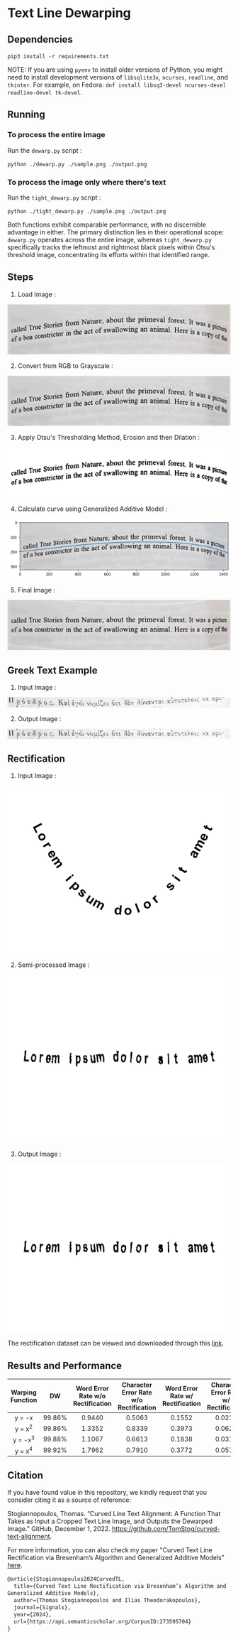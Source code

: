 # Text Line Dewarping

## Dependencies

```shell
pip3 install -r requirements.txt
```

NOTE: If you are using `pyenv` to install older versions of Python, you might need to install development versions of `libsqlite3x`, `ncurses`, `readline`, and `tkinter`. For example, on Fedora: `dnf install libsq3-devel ncurses-devel readline-devel tk-devel`.

## Running

### To process the entire image

Run the `dewarp.py` script :

```shell
python ./dewarp.py ./sample.png ./output.png
```

### To process the image only where there's text

Run the `tight_dewarp.py` script :

```shell
python ./tight_dewarp.py ./sample.png ./output.png
```

Both functions exhibit comparable performance, with no discernible advantage in either. The primary distinction lies in their operational scope: `dewarp.py` operates across the entire image, whereas `tight_dewarp.py` specifically tracks the leftmost and rightmost black pixels within Otsu's threshold image, concentrating its efforts within that identified range.

## Steps

1) Load Image :

![Original image](./images/sample.png?raw=true)

2) Convert from RGB to Grayscale :

![Output image](./images/gray.png?raw=true)

3) Apply Otsu's Thresholding Method, Erosion and then Dilation :

![Original image](./images/otsu.png?raw=true)

4) Calculate curve using Generalized Additive Model :

![Output image](./images/poly.png?raw=true)

5) Final Image :

![Output image](./images/output.png?raw=true)

## Greek Text Example

1) Input Image :

![Output image](./images/greek_input.png?raw=true)

2) Output Image :

![Output image](./images/greek_output.png?raw=true)

## Rectification

1) Input Image :

![Output image](./images/fig2.png?raw=true)

2) Semi-processed Image :

![Output image](./images/fig2-semi.png?raw=true)

3) Output Image :

![Output image](./images/fig2-final.png?raw=true)

The rectification dataset can be viewed and downloaded through this [link](https://mega.nz/folder/CQJhEQqB#J4IrsiatBhKXYn14K9IzMQ).

## Results and Performance

| Warping Function   |    DW    | Word Error Rate w/o Rectification | Character Error Rate w/o Rectification | Word Error Rate w/ Rectification | Character Error Rate w/ Rectification |
|:------------------:|:--------:|:---------------------------------:|:-------------------------------------:|:---------------------------------:|:-------------------------------------:|
| y = -x             | 99.86% |              0.9440              |                0.5063                 |              0.1552              |                0.0237                 |
| y = x<sup>2</sup>  | 99.86% |              1.3352              |                0.8339                 |              0.3973              |                0.0620                 |
| y = -x<sup>3</sup> | 99.88% |              1.1067              |                0.6613                 |              0.1838              |                0.0318                 |
| y = x<sup>4</sup>  | 99.92% |              1.7962              |                0.7910                 |              0.3772              |                0.0575                 |

## Citation

If you have found value in this repository, we kindly request that you consider citing it as a source of reference:

Stogiannopoulos, Thomas. “Curved Line Text Alignment: A Function That Takes as Input a Cropped Text Line Image, and Outputs the Dewarped Image.”
GitHub, December 1, 2022. https://github.com/TomStog/curved-text-alignment.

For more information, you can also check my paper "Curved Text Line Rectification via Bresenham’s Algorithm and Generalized Additive Models" [here](https://doi.org/10.3390/signals5040039).

```
@article{Stogiannopoulos2024CurvedTL,
  title={Curved Text Line Rectification via Bresenham’s Algorithm and Generalized Additive Models},
  author={Thomas Stogiannopoulos and Ilias Theodorakopoulos},
  journal={Signals},
  year={2024},
  url={https://api.semanticscholar.org/CorpusID:273595704}
}
```
